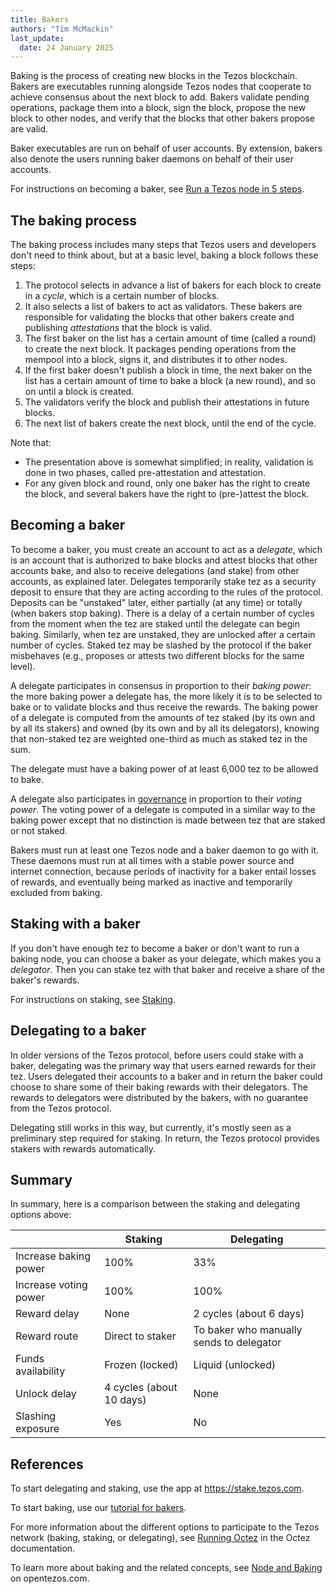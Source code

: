 ```yaml
---
title: Bakers
authors: "Tim McMackin"
last_update:
  date: 24 January 2025
---
```


Baking is the process of creating new blocks in the Tezos blockchain.
Bakers are executables running alongside Tezos nodes that cooperate to achieve consensus about the next block to add.
Bakers validate pending operations, package them into a block, sign the block, propose the new block to other nodes, and verify that the blocks that other bakers propose are valid.

Baker executables are run on behalf of user accounts.
By extension, bakers also denote the users running baker daemons on behalf of their user accounts.

For instructions on becoming a baker, see [Run a Tezos node in 5 steps](/tutorials/join-dal-baker).

## The baking process

The baking process includes many steps that Tezos users and developers don't need to think about, but at a basic level, baking a block follows these steps:

1. The protocol selects in advance a list of bakers for each block to create in a _cycle_, which is a certain number of blocks.
1. It also selects a list of bakers to act as validators.
These bakers are responsible for validating the blocks that other bakers create and publishing _attestations_ that the block is valid.
1. The first baker on the list has a certain amount of time (called a round) to create the next block.
It packages pending operations from the mempool into a block, signs it, and distributes it to other nodes.
1. If the first baker doesn't publish a block in time, the next baker on the list has a certain amount of time to bake a block (a new round), and so on until a block is created.
1. The validators verify the block and publish their attestations in future blocks.
1. The next list of bakers create the next block, until the end of the cycle.

Note that:
- The presentation above is somewhat simplified; in reality, validation is done in two phases, called pre-attestation and attestation.
- For any given block and round, only one baker has the right to create the block, and several bakers have the right to (pre-)attest the block.

## Becoming a baker

To become a baker, you must create an account to act as a _delegate_, which is an account that is authorized to bake blocks and attest blocks that other accounts bake, and also to receive delegations (and stake) from other accounts, as explained later.
Delegates temporarily stake tez as a security deposit to ensure that they are acting according to the rules of the protocol.
Deposits can be "unstaked" later, either partially (at any time) or totally (when bakers stop baking).
There is a delay of a certain number of cycles from the moment when the tez are staked until the delegate can begin baking.
Similarly, when tez are unstaked, they are unlocked after a certain number of cycles.
Staked tez may be slashed by the protocol if the baker misbehaves (e.g., proposes or attests two different blocks for the same level).

A delegate participates in consensus in proportion to their _baking power_: the more baking power a delegate has, the more likely it is to be selected to bake or to validate blocks and thus receive the rewards.
The baking power of a delegate is computed from the amounts of tez staked (by its own and by all its stakers) and owned (by its own and by all its delegators), knowing that non-staked tez are weighted one-third as much as staked tez in the sum.

The delegate must have a baking power of at least 6,000 tez to be allowed to bake.

A delegate also participates in [governance](/architecture/governance) in proportion to their _voting power_.
The voting power of a delegate is computed in a similar way to the baking power except that no distinction is made between tez that are staked or not staked.

Bakers must run at least one Tezos node and a baker daemon to go with it.
These daemons must run at all times with a stable power source and internet connection, because periods of inactivity for a baker entail losses of rewards, and eventually being marked as inactive and temporarily excluded from baking.

## Staking with a baker

If you don't have enough tez to become a baker or don't want to run a baking node, you can choose a baker as your delegate, which makes you a _delegator_.
Then you can stake tez with that baker and receive a share of the baker's rewards.

For instructions on staking, see [Staking](/using/staking).

## Delegating to a baker

In older versions of the Tezos protocol, before users could stake with a baker, delegating was the primary way that users earned rewards for their tez.
Users delegated their accounts to a baker and in return the baker could choose to share some of their baking rewards with their delegators.
The rewards to delegators were distributed by the bakers, with no guarantee from the Tezos protocol.

Delegating still works in this way, but currently, it's mostly seen as a preliminary step required for staking.
In return, the Tezos protocol provides stakers with rewards automatically.

## Summary

In summary, here is a comparison between the staking and delegating options above:

&nbsp; | Staking | Delegating
--- | --- | ---
Increase baking power | 100% | 33%
Increase voting power | 100% | 100%
Reward delay | None | 2 cycles (about 6 days)
Reward route | Direct to staker | To baker who manually sends to delegator
Funds availability | Frozen (locked) | Liquid (unlocked)
Unlock delay | 4 cycles (about 10 days) | None
Slashing exposure | Yes | No

## References

To start delegating and staking, use the app at https://stake.tezos.com.

To start baking, use our [tutorial for bakers](/tutorials/join-dal-baker).

For more information about the different options to participate to the Tezos network (baking, staking, or delegating), see [Running Octez](https://octez.tezos.com/docs/introduction/howtorun.html) in the Octez documentation.

To learn more about baking and the related concepts, see [Node and Baking](https://opentezos.com/node-baking/baking/introduction/) on opentezos.com.
